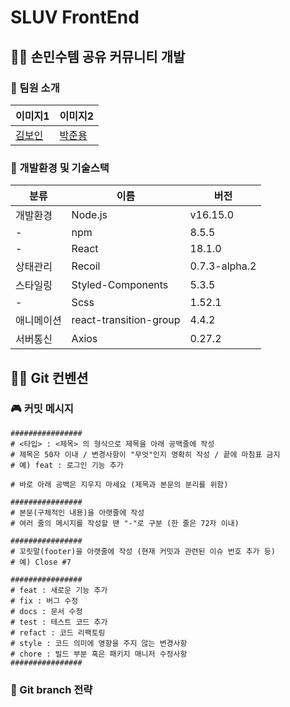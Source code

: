 # SLUV FrontEnd

## 🤰🏻 손민수템 공유 커뮤니티 개발
### 👻 팀원 소개
|이미지1|이미지2|
|---|---|
|[김보인](https://github.com/Boin-Kau)|[박준용](https://github.com/ezenjun)|

### 🥾 개발환경 및 기술스택
|분류|이름|버전|
|---|---|---|
|개발환경|Node.js|v16.15.0|
|-|npm|8.5.5|
|-|React|18.1.0|
|상태관리|Recoil|0.7.3-alpha.2|
|스타일링|Styled-Components|5.3.5|
|-|Scss|1.52.1|
|애니메이션|react-transition-group|4.4.2|
|서버통신|Axios|0.27.2|


## 👐🏻 Git 컨벤션
### 🎮 커밋 메시지
```
################
# <타입> : <제목> 의 형식으로 제목을 아래 공백줄에 작성
# 제목은 50자 이내 / 변경사항이 "무엇"인지 명확히 작성 / 끝에 마침표 금지
# 예) feat : 로그인 기능 추가

# 바로 아래 공백은 지우지 마세요 (제목과 본문의 분리를 위함)

################
# 본문(구체적인 내용)을 아랫줄에 작성
# 여러 줄의 메시지를 작성할 땐 "-"로 구분 (한 줄은 72자 이내)

################
# 꼬릿말(footer)을 아랫줄에 작성 (현재 커밋과 관련된 이슈 번호 추가 등)
# 예) Close #7

################
# feat : 새로운 기능 추가
# fix : 버그 수정
# docs : 문서 수정
# test : 테스트 코드 추가
# refact : 코드 리팩토링
# style : 코드 의미에 영향을 주지 않는 변경사항
# chore : 빌드 부분 혹은 패키지 매니저 수정사항
################
```
  
  
### 🎹 Git branch 전략






